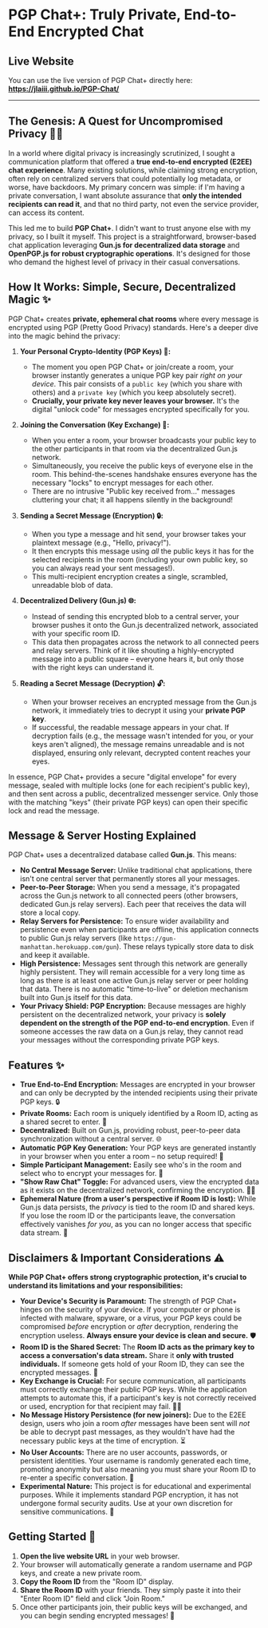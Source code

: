 # PGP Chat+: Truly Private, End-to-End Encrypted Chat

## Live Website

You can use the live version of PGP Chat+ directly here:
**https://jlaiii.github.io/PGP-Chat/**

---

## The Genesis: A Quest for Uncompromised Privacy 🕵️‍♀️

In a world where digital privacy is increasingly scrutinized, I sought a communication platform that offered a **true end-to-end encrypted (E2EE) chat experience**. Many existing solutions, while claiming strong encryption, often rely on centralized servers that could potentially log metadata, or worse, have backdoors. My primary concern was simple: if I'm having a private conversation, I want absolute assurance that **only the intended recipients can read it**, and that no third party, not even the service provider, can access its content.

This led me to build **PGP Chat+**. I didn't want to trust anyone else with my privacy, so I built it myself. This project is a straightforward, browser-based chat application leveraging **Gun.js for decentralized data storage** and **OpenPGP.js for robust cryptographic operations**. It's designed for those who demand the highest level of privacy in their casual conversations.

## How It Works: Simple, Secure, Decentralized Magic ✨

PGP Chat+ creates **private, ephemeral chat rooms** where every message is encrypted using PGP (Pretty Good Privacy) standards. Here's a deeper dive into the magic behind the privacy:

1.  **Your Personal Crypto-Identity (PGP Keys) 🔑:**
    * The moment you open PGP Chat+ or join/create a room, your browser instantly generates a unique PGP key pair *right on your device*. This pair consists of a `public key` (which you share with others) and a `private key` (which you keep absolutely secret).
    * **Crucially, your private key never leaves your browser.** It's the digital "unlock code" for messages encrypted specifically for you.

2.  **Joining the Conversation (Key Exchange) 🤝:**
    * When you enter a room, your browser broadcasts your public key to the other participants in that room via the decentralized Gun.js network.
    * Simultaneously, you receive the public keys of everyone else in the room. This behind-the-scenes handshake ensures everyone has the necessary "locks" to encrypt messages for each other.
    * There are no intrusive "Public key received from..." messages cluttering your chat; it all happens silently in the background!

3.  **Sending a Secret Message (Encryption) 🔒:**
    * When you type a message and hit send, your browser takes your plaintext message (e.g., "Hello, privacy!").
    * It then encrypts this message using *all* the public keys it has for the selected recipients in the room (including your own public key, so you can always read your sent messages!).
    * This multi-recipient encryption creates a single, scrambled, unreadable blob of data.

4.  **Decentralized Delivery (Gun.js) 🌐:**
    * Instead of sending this encrypted blob to a central server, your browser pushes it onto the Gun.js decentralized network, associated with your specific room ID.
    * This data then propagates across the network to all connected peers and relay servers. Think of it like shouting a highly-encrypted message into a public square – everyone hears it, but only those with the right keys can understand it.

5.  **Reading a Secret Message (Decryption) 🔓:**
    * When your browser receives an encrypted message from the Gun.js network, it immediately tries to decrypt it using your **private PGP key**.
    * If successful, the readable message appears in your chat. If decryption fails (e.g., the message wasn't intended for you, or your keys aren't aligned), the message remains unreadable and is not displayed, ensuring only relevant, decrypted content reaches your eyes.

In essence, PGP Chat+ provides a secure "digital envelope" for every message, sealed with multiple locks (one for each recipient's public key), and then sent across a public, decentralized messenger service. Only those with the matching "keys" (their private PGP keys) can open their specific lock and read the message.

## Message & Server Hosting Explained

PGP Chat+ uses a decentralized database called **Gun.js**. This means:

* **No Central Message Server:** Unlike traditional chat applications, there isn't one central server that permanently stores all your messages.
* **Peer-to-Peer Storage:** When you send a message, it's propagated across the Gun.js network to all connected peers (other browsers, dedicated Gun.js relay servers). Each peer that receives the data will store a local copy.
* **Relay Servers for Persistence:** To ensure wider availability and persistence even when participants are offline, this application connects to public Gun.js relay servers (like `https://gun-manhattan.herokuapp.com/gun`). These relays typically store data to disk and keep it available.
* **High Persistence:** Messages sent through this network are generally highly persistent. They will remain accessible for a very long time as long as there is at least one active Gun.js relay server or peer holding that data. There is no automatic "time-to-live" or deletion mechanism built into Gun.js itself for this data.
* **Your Privacy Shield: PGP Encryption:** Because messages are highly persistent on the decentralized network, your privacy is **solely dependent on the strength of the PGP end-to-end encryption**. Even if someone accesses the raw data on a Gun.js relay, they cannot read your messages without the corresponding private PGP keys.

## Features ✨

* **True End-to-End Encryption:** Messages are encrypted in your browser and can only be decrypted by the intended recipients using their private PGP keys. 🔒
* **Private Rooms:** Each room is uniquely identified by a Room ID, acting as a shared secret to enter. 🚪
* **Decentralized:** Built on Gun.js, providing robust, peer-to-peer data synchronization without a central server. 🌐
* **Automatic PGP Key Generation:** Your PGP keys are generated instantly in your browser when you enter a room – no setup required! 🚀
* **Simple Participant Management:** Easily see who's in the room and select who to encrypt your messages for. 👋
* **"Show Raw Chat" Toggle:** For advanced users, view the encrypted data as it exists on the decentralized network, confirming the encryption. 🕵️‍♂️
* **Ephemeral Nature (from a user's perspective if Room ID is lost):** While Gun.js data persists, the *privacy* is tied to the room ID and shared keys. If you lose the room ID or the participants leave, the conversation effectively vanishes *for you*, as you can no longer access that specific data stream. 👻

## Disclaimers & Important Considerations ⚠️

**While PGP Chat+ offers strong cryptographic protection, it's crucial to understand its limitations and your responsibilities:**

* **Your Device's Security is Paramount:** The strength of PGP Chat+ hinges on the security of your device. If your computer or phone is infected with malware, spyware, or a virus, your PGP keys could be compromised *before* encryption or *after* decryption, rendering the encryption useless. **Always ensure your device is clean and secure.** 🛡️
* **Room ID is the Shared Secret:** The **Room ID acts as the primary key to access a conversation's data stream.** Share it **only with trusted individuals.** If someone gets hold of your Room ID, they can see the encrypted messages. 🤫
* **Key Exchange is Crucial:** For secure communication, all participants must correctly exchange their public PGP keys. While the application attempts to automate this, if a participant's key is not correctly received or used, encryption for that recipient may fail. 🔑❌
* **No Message History Persistence (for new joiners):** Due to the E2EE design, users who join a room *after* messages have been sent will *not* be able to decrypt past messages, as they wouldn't have had the necessary public keys at the time of encryption. ⏳
* **No User Accounts:** There are no user accounts, passwords, or persistent identities. Your username is randomly generated each time, promoting anonymity but also meaning you must share your Room ID to re-enter a specific conversation. 👤
* **Experimental Nature:** This project is for educational and experimental purposes. While it implements standard PGP encryption, it has not undergone formal security audits. Use at your own discretion for sensitive communications. 🧪

## Getting Started 🚀

1.  **Open the live website URL** in your web browser.
2.  Your browser will automatically generate a random username and PGP keys, and create a new private room.
3.  **Copy the Room ID** from the "Room ID" display.
4.  **Share the Room ID** with your friends. They simply paste it into their "Enter Room ID" field and click "Join Room."
5.  Once other participants join, their public keys will be exchanged, and you can begin sending encrypted messages! 🎉
